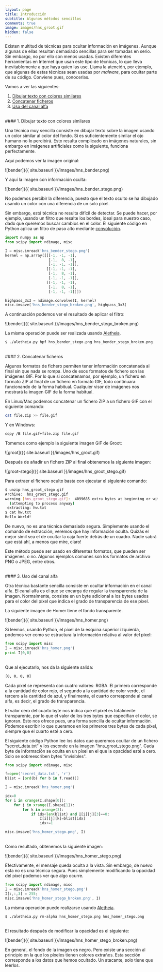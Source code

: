 ```yaml
---
layout: page
title: Introducción
subtitle: Algunos métodos sencillos
comments: true
image: images/hns_groot.gif
hidden: false
---
```


Existen multitud de técnicas para ocultar información en imágenes. Aunque algunas de ellas resultan demasiado sencillas para ser tomadas en serio. Sin embargo, no por ello son menos usadas. Existen diferentes herramientas en Internet que usan este tipo de técnicas, lo que lleva inevitablemente a que haya quien las use. Llama la atención, por ejemplo, que algunas de estas técnicas sean usadas por *malware*, para ocultar parte de su código. Conviene pues, conocerlas.

Vamos a ver las siguientes:

1. [Dibujar texto con colores similares](#1-dibujar-texto-con-colores-similares)
2. [Concatenar ficheros](#2-concatenar-ficheros)  
3. [Uso del canal alfa](#3-uso-del-canal-alfa)




<br>
#### 1. Dibujar texto con colores similares

Una técnica muy sencilla consiste en dibujar texto sobre la imagen usando un color similar al color del fondo. Si es suficientemente similar el ojo humano no lo percibirá. Esto resulta complicado en imágenes naturales, sin embargo en imágenes artificiales como la siguiente, funciona perfectamente. 

Aquí podemos ver la imagen original:

![bender]({{ site.baseurl }}/images/hns_bender.png)

Y aquí la imagen con información oculta:

![bender]({{ site.baseurl }}/images/hns_bender_stego.png)

No podemos percibir la diferencia, puesto que el texto oculto se ha dibujado usando un color con una diferencia de un solo píxel.

Sin embargo, está técnica no resulta difícil de detectar. Se puede hacer, por ejemplo, usando un filtro que resalte los bordes, ideal para nuestro caso, dado que queremos buscar cambios en el color. El siguiente código en Python aplica un filtro de paso alto mediante [convolución](https://en.wikipedia.org/wiki/Kernel_(image_processing)). 



```python
import numpy as np
from scipy import ndimage, misc

I = misc.imread('hns_bender_stego.png')
kernel = np.array([[[-1, -1, -1],
                    [-1,  8, -1],
                    [-1, -1, -1]],
                   [[-1, -1, -1],
                    [-1,  8, -1],
                    [-1, -1, -1]],
                   [[-1, -1, -1],
                    [-1,  8, -1],
                    [-1, -1, -1]]])

highpass_3x3 = ndimage.convolve(I, kernel)
misc.imsave('hns_bender_stego_broken.png', highpass_3x3)
```

A continuación podemos ver el resultado de aplicar el filtro:

![bender]({{ site.baseurl }}/images/hns_bender_stego_broken.png)

La misma operación puede ser realizada usando [Aletheia](https://github.com/daniellerch/aletheia).

```bash
$ ./aletheia.py hpf hns_bender_stego.png hns_bender_stego_broken.png
```





<br>
#### 2. Concatenar ficheros

Algunos formatos de fichero permiten tener información concatenada al final sin que nada se rompa. Uno de esos formatos de fichero son las imágenes GIF. Por lo que si concatenamos, por ejemplo, un fichero en formato ZIP al final de un fichero en formato GIF, todo continuara funcionando de la forma habitual. Cualquier visor de imágenes nos mostrará la imagen GIF de la forma habitual.

En Linux/Mac podemos concatenar un fichero ZIP a un fichero GIF con el siguiente comando:


```bash
cat file.zip >> file.gif
```

Y en Windows:

```bash
copy /B file.gif+file.zip file.gif
```

Tomemos como ejemplo la siguiente imagen GIF de Groot:

![groot]({{ site.baseurl }}/images/hns_groot.gif)

Después de añadir un fichero ZIP al final obtenemos la siguiente imagen:

![groot-stego]({{ site.baseurl }}/images/hns_groot_stego.gif)


Para extraer el fichero oculto basta con ejecutar el siguiente comando:

```bash
$ unzip hns_groot_stego.gif
Archive:  hns_groot_stego.gif
warning [hns_groot_stego.gif]:  4099685 extra bytes at beginning or within zipfile
  (attempting to process anyway)
 extracting: hw.txt                  
$ cat hw.txt 
Hello World!
```

De nuevo, no es una técnica demasiado segura. Simplemente usando el comando de extracción, veremos que hay información oculta. Quizás el mejor símil sea el de ocultar la caja fuerte detrás de un cuadro. Nadie sabrá que está ahí, a menos que mire, claro!

Este método puede ser usado en diferentes formatos, que pueden ser imágenes, o no. Algunos ejemplos comunes son los formatos de archivo PNG o JPEG, entre otros.




<br>
#### 3. Uso del canal alfa

Otra técnica bastante sencilla consiste en ocultar información en el canal alfa. El canal alfa es el que se encarga de regular la transparencia de la imagen. Normalmente, consiste en un byte adicional a los bytes usados para el color del píxel que indica el grado de transparencia de ese píxel. 

La siguiente imagen de Homer tiene el fondo transparente.

![bender]({{ site.baseurl }}/images/hns_homer.png)

Si leemos, usando Python, el píxel de la esquina superior izquierda, podemos ver como se estructura la información relativa al valor del píxel:


```python
from scipy import misc
I = misc.imread('hns_homer.png')
print I[0,0]
```

<br>
Que al ejecutarlo, nos da la siguiente salida:

```bash
[0, 0, 0, 0]
```

Cada píxel se representa con cuatro valores: RGBA. El primero corresponde a la cantidad de color rojo, el segundo a la cantidad de color verde, el tercero a la cantidad de azul, y finalmente, el cuarto corresponde al canal alfa, es decir, el grado de transparencia.

El valor cero del cuarto byte nos indica que el píxel es totalmente transparente, por lo que el valor de los tres bytes que especifian el color, se ignoran. Esto nos ofrece pues, una forma sencilla de ocultar información. Podemos escribir lo que queramos en los primeros tres bytes de cada píxel, siempre que el cuarto esté a cero.

El siguiente código Python lee los datos que queremos ocultar de un fichero "secret_data.txt" y los esconde en la imagen "hns_groot_stego.png". Cada byte de información se oculta en un píxel en el que la opacidad esté a cero. Solo se sobreescriben bytes "invisibles".


```python
from scipy import ndimage, misc

f=open('secret_data.txt', 'r')
blist = [ord(b) for b in f.read()]

I = misc.imread('hns_homer.png')

idx=0
for i in xrange(I.shape[0]):
    for j in xrange(I.shape[1]):
        for k in xrange(3):
            if idx<len(blist) and I[i][j][3]==0:
                I[i][j][k]=blist[idx]
                idx+=1

misc.imsave('hns_homer_stego.png', I)
```



<br>
Como resultado, obtenemos la siguiente imagen:

![bender]({{ site.baseurl }}/images/hns_homer_stego.png)

Efectivamente, el mensaje queda oculta a la vista. Sin embargo, de nuevo esta no es una técnica segura. Pues simplemente modificando la opacidad del píxel podemos ver que algo ocurre.


```python
from scipy import ndimage, misc
I = misc.imread('hns_homer_stego.png')
I[:,:,3] = 255;
misc.imsave('hns_homer_stego_broken.png', I)
```

La misma operación puede realizarse usando [Aletheia](https://github.com/daniellerch/aletheia). 

```bash
$ ./aletheia.py rm-alpha hns_homer_stego.png hns_homer_stego.png
```


<br>
El resultado después de modificar la opacidad es el siguiente:

![bender]({{ site.baseurl }}/images/hns_homer_stego_broken.png)

En general, el fondo de la imagen es negro. Pero existe una sección al principio en la que los píxeles tienen colores extraños. Esta sección corresponde a los datos que hemos ocultado. Un atacante, solo tiene que leerlos.




